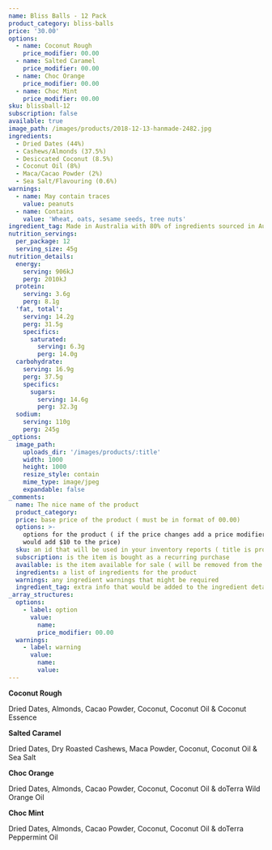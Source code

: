 ```yaml
---
name: Bliss Balls - 12 Pack
product_category: bliss-balls
price: '30.00'
options:
  - name: Coconut Rough
    price_modifier: 00.00
  - name: Salted Caramel
    price_modifier: 00.00
  - name: Choc Orange
    price_modifier: 00.00
  - name: Choc Mint
    price_modifier: 00.00
sku: blissball-12
subscription: false
available: true
image_path: /images/products/2018-12-13-hanmade-2482.jpg
ingredients:
  - Dried Dates (44%)
  - Cashews/Almonds (37.5%)
  - Desiccated Coconut (8.5%)
  - Coconut Oil (8%)
  - Maca/Cacao Powder (2%)
  - Sea Salt/Flavouring (0.6%)
warnings:
  - name: May contain traces
    value: peanuts
  - name: Contains
    value: 'Wheat, oats, sesame seeds, tree nuts'
ingredient_tag: Made in Australia with 80% of ingredients sourced in Australia
nutrition_servings:
  per_package: 12
  serving_size: 45g
nutrition_details:
  energy:
    serving: 906kJ
    perg: 2010kJ
  protein:
    serving: 3.6g
    perg: 8.1g
  'fat, total':
    serving: 14.2g
    perg: 31.5g
    specifics:
      saturated:
        serving: 6.3g
        perg: 14.0g
  carbohydrate:
    serving: 16.9g
    perg: 37.5g
    specifics:
      sugars:
        serving: 14.6g
        perg: 32.3g
  sodium:
    serving: 110g
    perg: 245g
_options:
  image_path:
    uploads_dir: '/images/products/:title'
    width: 1000
    height: 1000
    resize_style: contain
    mime_type: image/jpeg
    expandable: false
_comments:
  name: The nice name of the product
  product_category:
  price: base price of the product ( must be in format of 00.00)
  options: >-
    options for the product ( if the price changes add a price modifier +10.00
    would add $10 to the price)
  sku: an id that will be used in your inventory reports ( title is probably good )
  subscription: is the item is bought as a recurring purchase
  available: is the item available for sale ( will be removed from the site )
  ingredients: a list of ingredients for the product
  warnings: any ingredient warnings that might be required
  ingredient_tag: extra info that would be added to the ingredient details
_array_structures:
  options:
    - label: option
      value:
        name:
        price_modifier: 00.00
  warnings:
    - label: warning
      value:
        name:
        value:
---
```


**Coconut Rough**

Dried Dates, Almonds, Cacao Powder, Coconut, Coconut Oil & Coconut Essence

**Salted Caramel**

Dried Dates, Dry Roasted Cashews, Maca Powder, Coconut, Coconut Oil & Sea Salt

**Choc Orange**

Dried Dates, Almonds, Cacao Powder, Coconut, Coconut Oil & doTerra Wild Orange Oil

**Choc Mint**

Dried Dates, Almonds, Cacao Powder, Coconut, Coconut Oil & doTerra Peppermint Oil